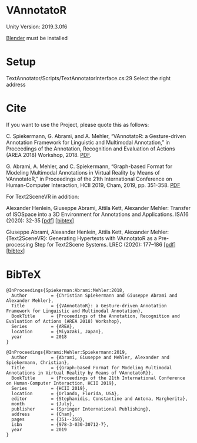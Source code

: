 # VAnnotatoR

Unity Version: 2019.3.0f6

[Blender](https://www.blender.org/) must be installed

# Setup

TextAnnotator/Scripts/TextAnnotatorInterface.cs:29
Select the right address

# Cite
If you want to use the Project, please quote this as follows:

C. Spiekermann, G. Abrami, and A. Mehler, “VAnnotatoR: a Gesture-driven Annotation Framework for Linguistic and Multimodal Annotation,” in Proceedings of the Annotation, Recognition and Evaluation of Actions (AREA 2018) Workshop, 2018.  [PDF](https://www.texttechnologylab.org/wp-content/uploads/2018/03/VAnnotatoR.pdf).

G. Abrami, A. Mehler, and C. Spiekermann, “Graph-based Format for Modeling Multimodal Annotations in Virtual Reality by Means of VAnnotatoR,” in Proceedings of the 21th International Conference on Human-Computer Interaction, HCII 2019, Cham, 2019, pp. 351-358.
[PDF](https://link.springer.com/content/pdf/10.1007%2F978-3-030-30712-7_44.pdf)

For Text2SceneVR in addition:

Alexander Henlein, Giuseppe Abrami, Attila Kett, Alexander Mehler:
Transfer of ISOSpace into a 3D Environment for Annotations and Applications. ISA16 (2020): 32-35 [[pdf]](http://www.lrec-conf.org/proceedings/lrec2020/workshops/ISA16/pdf/2020.isa-1.4.pdf) [[bibtex]](https://www.aclweb.org/anthology/2020.isa-1.4.bib)

Giuseppe Abrami, Alexander Henlein,  Attila Kett, Alexander Mehler:
{Text2SceneVR}: Generating Hypertexts with VAnnotatoR as a Pre-processing Step for Text2Scene Systems. LREC (2020): 177–186 [[pdf]](https://dl.acm.org/doi/pdf/10.1145/3372923.3404791) [[bibtex]](https://dl.acm.org/doi/abs/10.1145/3372923.3404791)


# BibTeX
```
@InProceedings{Spiekerman:Abrami:Mehler:2018,
  Author         = {Christian Spiekermann and Giuseppe Abrami and Alexander Mehler},
  Title          = {{VAnnotatoR}: a Gesture-driven Annotation Framework for Linguistic and Multimodal Annotation},
  BookTitle      = {Proceedings of the Annotation, Recognition and Evaluation of Actions (AREA 2018) Workshop},
  Series         = {AREA},
  location       = {Miyazaki, Japan},
  year           = 2018
}

@InProceedings{Abrami:Mehler:Spiekermann:2019,
  Author         = {Abrami, Giuseppe and Mehler, Alexander and Spiekermann, Christian},
  Title          = {{Graph-based Format for Modeling Multimodal Annotations in Virtual Reality by Means of VAnnotatoR}},
  BookTitle      = {Proceedings of the 21th International Conference on Human-Computer Interaction, HCII 2019},
  Series         = {HCII 2019},
  location       = {Orlando, Florida, USA},
  editor         = {Stephanidis, Constantine and Antona, Margherita},
  month          = {July},
  publisher      = {Springer International Publishing},
  address        = {Cham},
  pages          = {351--358},
  isbn           = {978-3-030-30712-7},
  year           = 2019
}

```
